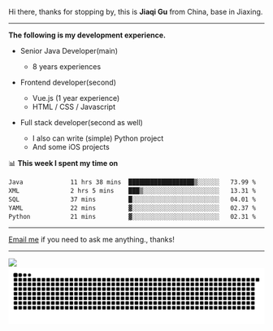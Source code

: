 Hi there, thanks for stopping by, this is **Jiaqi Gu** from China, base in Jiaxing.

---

**The following is my development experience.**

- Senior Java Developer(main)
  - 8 years experiences

- Frontend developer(second)
  - Vue.js (1 year experience)
  - HTML / CSS / Javascript
  
- Full stack developer(second as well)
  - I also can write (simple) Python project
  - And some iOS projects

📊 **This week I spent my time on**
<!--START_SECTION:waka-->

```txt
Java             11 hrs 38 mins  ██████████████████▒░░░░░░   73.99 %
XML              2 hrs 5 mins    ███▒░░░░░░░░░░░░░░░░░░░░░   13.31 %
SQL              37 mins         █░░░░░░░░░░░░░░░░░░░░░░░░   04.01 %
YAML             22 mins         ▓░░░░░░░░░░░░░░░░░░░░░░░░   02.37 %
Python           21 mins         ▓░░░░░░░░░░░░░░░░░░░░░░░░   02.31 %
```

<!--END_SECTION:waka-->

---

[Email me](mailto:htk2klwgr@mozmail.com?subject=Hiring_from_GitHub) if you need to ask me anything., thanks!

---

![]( https://visitor-badge.glitch.me/badge?page_id=githubgujiaqi)
![]( https://github.com/droid-Q/droid-Q/raw/output/github-contribution-grid-snake.svg#gh-dark-mode-only)
